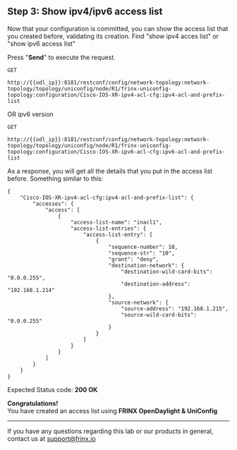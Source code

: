 ## Step 3: Show ipv4/ipv6 access list

Now that your configuration is committed, you can show the access list that you created before, validating its creation. Find "show ipv4 acces list" or "show ipv6 access list"


Press "**Send**" to execute the request.


```
GET

http://{{odl_ip}}:8181/restconf/config/network-topology:network-topology/topology/uniconfig/node/R1/frinx-uniconfig-topology:configuration/Cisco-IOS-XR-ipv4-acl-cfg:ipv4-acl-and-prefix-list
```

OR ipv6 version

```
GET

http://{{odl_ip}}:8181/restconf/config/network-topology:network-topology/topology/uniconfig/node/R1/frinx-uniconfig-topology:configuration/Cisco-IOS-XR-ipv6-acl-cfg:ipv6-acl-and-prefix-list
```

As a response, you will get all the details that you put in the access list before. Something similar to this:

```
{
    "Cisco-IOS-XR-ipv4-acl-cfg:ipv4-acl-and-prefix-list": {
        "accesses": {
            "access": [
                {
                    "access-list-name": "inacl1",
                    "access-list-entries": {
                        "access-list-entry": [
                            {
                                "sequence-number": 10,
                                "sequence-str": "10",
                                "grant": "deny",
                                "destination-network": {
                                    "destination-wild-card-bits": "0.0.0.255",
                                    "destination-address": "192.168.1.214"
                                },
                                "source-network": {
                                    "source-address": "192.168.1.215",
                                    "source-wild-card-bits": "0.0.0.255"
                                }
                            }
                        ]
                    }
                }
            ]
        }
    }
}
```


Expected Status code: **200 OK**

**Congratulations!** <br>
You have created an access list using **FRINX OpenDaylight & UniConfig**

---
If you have any questions regarding this lab or our products in general, contact us at [support@frinx.io](mailto:support@frinx.io)